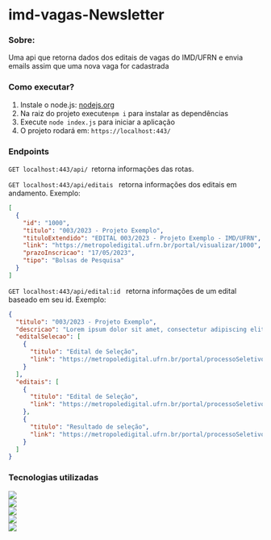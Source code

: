 # imd-vagas-Newsletter

<h3>Sobre:</h3>
<p>Uma api que retorna dados dos editais de vagas do IMD/UFRN e envia emails assim que uma nova vaga for cadastrada</p>

<h3>Como executar?</h3>
<ol>
  <li>Instale o node.js: <a href="https://nodejs.org/">nodejs.org</a> </li>
  <li>Na raiz do projeto execute<code>npm i</code> para instalar as dependências</li>
  <li>Execute <code>node index.js</code> para iniciar a aplicação</li>
  <li>O projeto rodará em: <code>https://localhost:443/</code></li>
</ol>

    
<h3>Endpoints</h3>
<code>GET localhost:443/api/ </code>retorna informações das rotas. <br/> 

<code>GET localhost:443/api/editais </code> retorna informações dos editais em andamento. Exemplo: <br/> 

```json
[
  {
    "id": "1000",
    "titulo": "003/2023 - Projeto Exemplo",
    "tituloExtendido": "EDITAL 003/2023 - Projeto Exemplo - IMD/UFRN",
    "link": "https://metropoledigital.ufrn.br/portal/visualizar/1000",
    "prazoInscricao": "17/05/2023",
    "tipo": "Bolsas de Pesquisa"
  }
]
```
<code>GET localhost:443/api/edital:id </code> retorna informações de um edital baseado em seu id. Exemplo: <br/> 

```json
{
  "titulo": "003/2023 - Projeto Exemplo",
  "descricao": "Lorem ipsum dolor sit amet, consectetur adipiscing elit. Sed vel lacinia enim. Mauris hendrerit nunc at bibendum tempus. Nullam a odio sit amet turpis facilisis interdum ac vitae neque.",
  "editalSelecao": [
    {
      "titulo": "Edital de Seleção",
      "link": "https://metropoledigital.ufrn.br/portal/processoSeletivo/downloadPorNome?nome=1234"
    }
  ],
  "editais": [
    {
      "titulo": "Edital de Seleção",
      "link": "https://metropoledigital.ufrn.br/portal/processoSeletivo/downloadPorNome?nome=1234"
    },
    {
      "titulo": "Resultado de seleção",
      "link": "https://metropoledigital.ufrn.br/portal/processoSeletivo/downloadPorNome?nome=5678"
    }
  ]
}
```



<h3>Tecnologias utilizadas</h3>

<a href="https://nodejs.org/">
  <img src="https://img.shields.io/badge/Node.js-339933?style=for-the-badge&logo=nodedotjs&logoColor=white"/>
</a> <br/>

<a href="https://expressjs.com/">
  <img src="https://img.shields.io/badge/Express.js-000000?style=for-the-badge&logo=express&logoColor=white"/>
</a> <br/>

<a href="https://pptr.dev/">
  <img src="https://img.shields.io/badge/Puppeteer-40B5A4?style=for-the-badge&logo=Puppeteer&logoColor=white"/>
</a> <br/>

<a href="https://www.npmjs.com/package/cors">
  <img src="https://img.shields.io/badge/Cors-000000?style=for-the-badge"/>
</a>  <br/>

<a href="https://nodemailer.com/about/">
  <img src="https://img.shields.io/badge/Nodemailer-339933?style=for-the-badge&logo=nodedotjs&logoColor=white"/>
</a> 